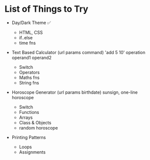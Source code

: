 # List of Things to Try

- Day/Dark Theme ✅
  - HTML, CSS
  - if..else
  - time fns

- Text Based Calculator (url params command) 'add 5 10' operation operand1 operand2
  - Switch
  - Operators
  - Maths fns
  - String fns
  
- Horoscope Generator (url params birthdate) sunsign, one-line horoscope
  - Switch
  - Functions
  - Arrays
  - Class & Objects
  - random horoscope

- Printing Patterns
  - Loops
  - Assignments
